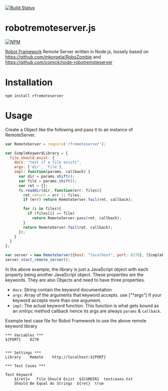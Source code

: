 [![Build Status](https://travis-ci.org/bulkan/robotremoteserver.js.png?branch=master)](https://travis-ci.org/bulkan/robotremoteserver.js)

robotremoteserver.js
====================

[![NPM](https://nodei.co/npm/rfremoteserver.png)](https://nodei.co/npm/rfremoteserver.png/) 

[Robot Framework](http://robotframework.googlecode.com/hg/) Remote Server written in Node.js, loosely based on https://github.com/mkorpela/RoboZombie and https://github.com/comick/node-robotremoteserver

Installation
============

`npm install rfremoteserver`


Usage
=====

Create a Object like the following and pass it to an instance of RemoteServer. 

```javascript
var RemoteServer = require('rfremoteserver');

var SimpleKeywordLibrary = {
  file_should_exist: {
    docs: "test if a file exists",
    args: ['dir', 'file'],
    impl: function(params, callback) {
      var dir = params.shift();
      var file = params.shift();
      var ret = {};
      fs.readdir(dir, function(err, files){
        ret.return = err || files;
        if (err) return RemoteServer.fail(ret, callback);

        for (i in files){
          if (files[i] == file)
            return RemoteServer.pass(ret, callback);
        }
        return RemoteServer.fail(ret, callback);
      });
    }
  }
};

var server = new RemoteServer({host: "localhost", port: 8270}, [SimpleKeywordLibrary]);
server.start_remote_server();
```

In the above example, the library is just a JavaScript object with each property being another JavaScript object. These properties are the keywords. 
They are also Objects and need to have three properties. 

* `docs`: String contain the keyword documentation
* `args`: Array of the arguments that keyword accepts. use ["\*args"] if your keyword accepts more than one argument.
* `impl`: The actual keyword function. This function is what gets bound as an xmlrpc method callback hence its args are always `params` & `callback`.

Example test case file for Robot Framework to use the above remote keyword library

```
*** Variables ***
${PORT}    8270


*** Settings ***
Library    Remote    http://localhost:${PORT}

*** Test Cases ***

Test Keyword
    ${ret}=   File Should Exist  ${CURDIR}  testcases.txt
    Should Be Equal As Strings  ${ret}  true
```
